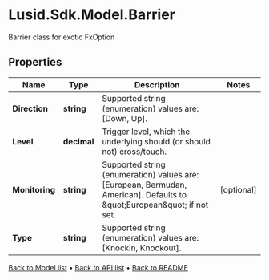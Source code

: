 # Lusid.Sdk.Model.Barrier
Barrier class for exotic FxOption

## Properties

Name | Type | Description | Notes
------------ | ------------- | ------------- | -------------
**Direction** | **string** | Supported string (enumeration) values are: [Down, Up]. | 
**Level** | **decimal** | Trigger level, which the underlying should (or should not) cross/touch. | 
**Monitoring** | **string** | Supported string (enumeration) values are: [European, Bermudan, American].  Defaults to \&quot;European\&quot; if not set. | [optional] 
**Type** | **string** | Supported string (enumeration) values are: [Knockin, Knockout]. | 

[Back to Model list](../README.md#documentation-for-models) &#8226; [Back to API list](../README.md#documentation-for-api-endpoints) &#8226; [Back to README](../README.md)

